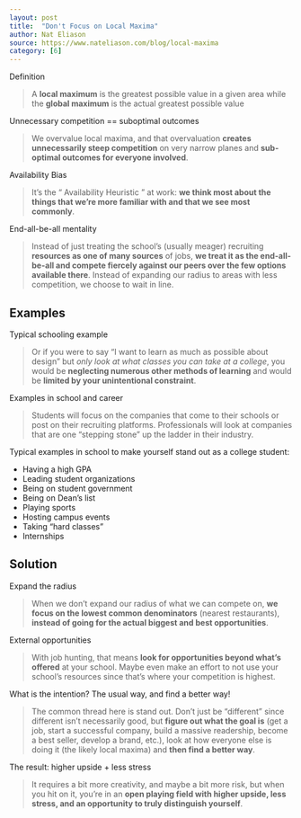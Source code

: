 ```yaml
---
layout: post
title:  "Don't Focus on Local Maxima"
author: Nat Eliason
source: https://www.nateliason.com/blog/local-maxima
category: [6]
---
```


Definition

> A **local maximum** is the greatest possible value in a given area while the **global maximum** is the actual greatest possible value

Unnecessary competition == suboptimal outcomes

> We overvalue local maxima, and that overvaluation **creates unnecessarily steep competition** on very narrow planes and **sub-optimal outcomes for everyone involved**.

Availability Bias

> It’s the “ Availability Heuristic ” at work: **we think most about the things that we’re more familiar with and that we see most commonly**.

End-all-be-all mentality

> Instead of just treating the school’s (usually meager) recruiting **resources as one of many sources** of jobs, **we treat it as the end-all-be-all and compete fiercely against our peers over the few options available there**. Instead of expanding our radius to areas with less competition, we choose to wait in line.

## Examples

Typical schooling example

> Or if you were to say “I want to learn as much as possible about design” but *only look at what classes you can take at a college*, you would be **neglecting numerous other methods of learning** and would be **limited by your unintentional constraint**.

Examples in school and career

> Students will focus on the companies that come to their schools or post on their recruiting platforms. Professionals will look at companies that are one “stepping stone” up the ladder in their industry.

Typical examples in school to make yourself stand out as a college student:

- Having a high GPA
- Leading student organizations
- Being on student government
- Being on Dean’s list
- Playing sports
- Hosting campus events
- Taking “hard classes”
- Internships

## Solution

Expand the radius

> When we don’t expand our radius of what we can compete on, **we focus on the lowest common denominators** (nearest restaurants), **instead of going for the actual biggest and best opportunities**.

External opportunities

> With job hunting, that means **look for opportunities beyond what’s offered** at your school. Maybe even make an effort to not use your school’s resources since that’s where your competition is highest.

What is the intention? The usual way, and find a better way!

> The common thread here is stand out. Don’t just be “different” since different isn’t necessarily good, but **figure out what the goal is** (get a job, start a successful company, build a massive readership, become a best seller, develop a brand, etc.), look at how everyone else is doing it (the likely local maxima) and **then find a better way**.

The result: higher upside + less stress

> It requires a bit more creativity, and maybe a bit more risk, but when you hit on it, you’re in an **open playing field with higher upside, less stress, and an opportunity to truly distinguish yourself**.
